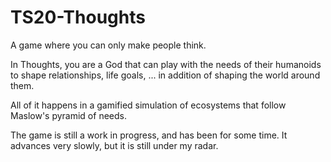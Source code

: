 # TS20-Thoughts

A game where you can only make people think.

In Thoughts, you are a God that can play with the needs of their humanoids to shape relationships, life goals, ... in addition of shaping the world around them.

All of it happens in a gamified simulation of ecosystems that follow Maslow's pyramid of needs.

The game is still a work in progress, and has been for some time. It advances very slowly, but it is still under my radar.
